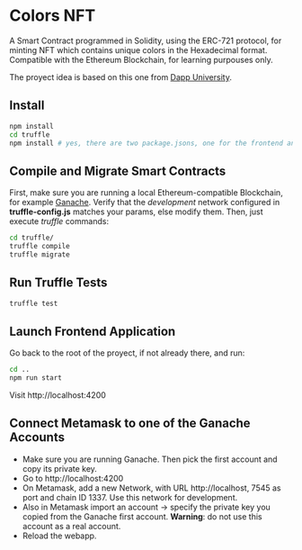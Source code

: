 # Colors NFT

A Smart Contract programmed in Solidity, using the ERC-721 protocol, for minting NFT which contains unique colors in the Hexadecimal format.
Compatible with the Ethereum Blockchain, for learning purpouses only.

The proyect idea is based on this one from [Dapp University](https://github.com/dappuniversity/nft).

## Install

```bash
npm install 
cd truffle
npm install # yes, there are two package.jsons, one for the frontend and another for truffle
```

## Compile and Migrate Smart Contracts

First, make sure you are running a local Ethereum-compatible Blockchain, for example [Ganache](https://www.trufflesuite.com/ganache).
Verify that the _development_ network configured in __truffle-config.js__ matches your params, else modify them. 
Then, just execute _truffle_ commands:

```bash
cd truffle/
truffle compile
truffle migrate
```

## Run Truffle Tests

```bash
truffle test
```

## Launch Frontend Application

Go back to the root of the proyect, if not already there, and run:

```bash
cd ..
npm run start
```

Visit http://localhost:4200

## Connect Metamask to one of the Ganache Accounts

- Make sure you are running Ganache. Then pick the first account and copy its private key.
- Go to http://localhost:4200
- On Metamask, add a new Network, with URL http://localhost, 7545 as port and chain ID 1337. Use this network for development.
- Also in Metamask import an account -> specify the private key you copied from the Ganache first account. __Warning__: do not use this account as a real account.
- Reload the webapp. 
